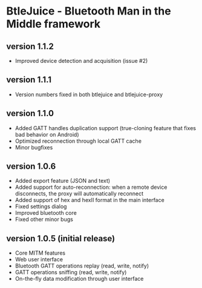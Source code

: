 BtleJuice - Bluetooth Man in the Middle framework
=================================================

version 1.1.2
-------------

* Improved device detection and acquisition (issue #2)

version 1.1.1
-------------

* Version numbers fixed in both btlejuice and btlejuice-proxy

version 1.1.0
-------------

* Added GATT handles duplication support (true-cloning feature that fixes bad behavior on Android)
* Optimized reconnection through local GATT cache
* Minor bugfixes


version 1.0.6
-------------

* Added export feature (JSON and text)
* Added support for auto-reconnection: when a remote device disconnects, the proxy will automatically reconnect
* Added support of hex and hexII format in the main interface
* Fixed settings dialog
* Improved bluetooth core
* Fixed other minor bugs


version 1.0.5 (initial release)
-------------------------------

* Core MITM features
* Web user interface
* Bluetooth GATT operations replay (read, write, notify)
* GATT operations sniffing (read, write, notify)
* On-the-fly data modification through user interface
